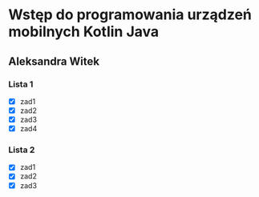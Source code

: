 # Wstęp do programowania urządzeń mobilnych Kotlin Java

## Aleksandra Witek
 
### Lista 1
 
 - [x] zad1 
 - [x] zad2
 - [x] zad3
 - [x] zad4

### Lista 2
 
 - [x] zad1 
 - [x] zad2
 - [x] zad3
